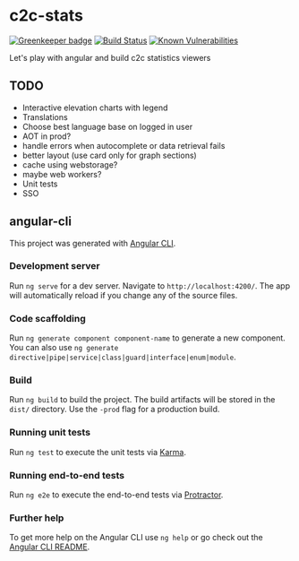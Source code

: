 # c2c-stats

[![Greenkeeper badge](https://badges.greenkeeper.io/brunobesson/c2c-stats.svg)](https://greenkeeper.io/)
[![Build Status](https://travis-ci.org/brunobesson/c2c-stats.svg?branch=master)](https://travis-ci.org/brunobesson/c2c-stats)
[![Known Vulnerabilities](https://snyk.io/test/github/brunobesson/c2c-stats/badge.svg)](https://snyk.io/test/github/brunobesson/c2c-stats)

Let's play with angular and build c2c statistics viewers
## TODO

* Interactive elevation charts with legend
* Translations
* Choose best language base on logged in user
* AOT in prod?
* handle errors when autocomplete or data retrieval fails
* better layout (use card only for graph sections)
* cache using webstorage?
* maybe web workers?
* Unit tests
* SSO

## angular-cli

This project was generated with [Angular CLI](https://github.com/angular/angular-cli).

### Development server

Run `ng serve` for a dev server. Navigate to `http://localhost:4200/`. The app will automatically reload if you change any of the source files.

### Code scaffolding

Run `ng generate component component-name` to generate a new component. You can also use `ng generate directive|pipe|service|class|guard|interface|enum|module`.

### Build

Run `ng build` to build the project. The build artifacts will be stored in the `dist/` directory. Use the `-prod` flag for a production build.

### Running unit tests

Run `ng test` to execute the unit tests via [Karma](https://karma-runner.github.io).

### Running end-to-end tests

Run `ng e2e` to execute the end-to-end tests via [Protractor](http://www.protractortest.org/).

### Further help

To get more help on the Angular CLI use `ng help` or go check out the [Angular CLI README](https://github.com/angular/angular-cli/blob/master/README.md).
